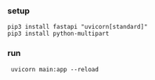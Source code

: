### setup
```
pip3 install fastapi "uvicorn[standard]"
pip3 install python-multipart
```

### run
```
 uvicorn main:app --reload
```